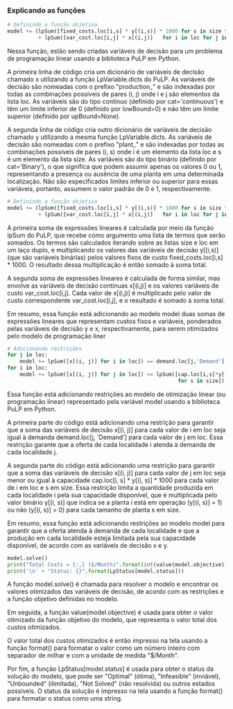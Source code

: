 
### Explicando as funções

```python
# Definindo a função objetiva
model += (lpSum([fixed_costs.loc[i,s] * y[(i,s)] * 1000 for s in size for i in loc])
          + lpSum([var_cost.loc[i,j] * x[(i,j)]   for i in loc for j in loc]))
```

Nessa função, estão sendo criadas variáveis de decisão para um problema de programação linear usando a biblioteca PuLP em Python.

A primeira linha de código cria um dicionário de variáveis de decisão chamado x utilizando a função LpVariable.dicts do PuLP. As variáveis de decisão são nomeadas com o prefixo "production_" e são indexadas por todas as combinações possíveis de pares (i, j) onde i e j são elementos da lista loc. As variáveis são do tipo contínuo (definido por cat='continuous') e têm um limite inferior de 0 (definido por lowBound=0) e não têm um limite superior (definido por upBound=None).

A segunda linha de código cria outro dicionário de variáveis de decisão chamado y utilizando a mesma função LpVariable.dicts. As variáveis de decisão são nomeadas com o prefixo "plant_" e são indexadas por todas as combinações possíveis de pares (i, s) onde i é um elemento da lista loc e s é um elemento da lista size. As variáveis são do tipo binário (definido por cat='Binary'), o que significa que podem assumir apenas os valores 0 ou 1, representando a presença ou ausência de uma planta em uma determinada localização. Não são especificados limites inferior ou superior para essas variáveis, portanto, assumem o valor padrão de 0 e 1, respectivamente.

```python
# Definindo a função objetiva
model += (lpSum([fixed_costs.loc[i,s] * y[(i,s)] * 1000 for s in size for i in loc])
          + lpSum([var_cost.loc[i,j] * x[(i,j)]   for i in loc for j in loc]))
```

A primeira soma de expressões lineares é calculada por meio da função lpSum do PuLP, que recebe como argumento uma lista de termos que serão somados. Os termos são calculados iterando sobre as listas size e loc em um laço duplo, e multiplicando os valores das variáveis de decisão y[(i,s)] (que são variáveis binárias) pelos valores fixos de custo fixed_costs.loc[i,s] * 1000. O resultado dessa multiplicação é então somado à soma total.

A segunda soma de expressões lineares é calculada de forma similar, mas envolve as variáveis de decisão contínuas x[(i,j)] e os valores variáveis de custo var_cost.loc[i,j]. Cada valor de x[(i,j)] é multiplicado pelo valor de custo correspondente var_cost.loc[i,j], e o resultado é somado à soma total.

Em resumo, essa função está adicionando ao modelo model duas somas de expressões lineares que representam custos fixos e variáveis, ponderados pelas variáveis de decisão y e x, respectivamente, para serem otimizados pelo modelo de programação liner

```python
# Adicionando restrições
for j in loc:
    model += lpSum([x[(i, j)] for i in loc]) == demand.loc[j,'Demand']
for i in loc:
    model += lpSum([x[(i, j)] for j in loc]) <= lpSum([cap.loc[i,s]*y[(i,s)] * 1000
                                                       for s in size])
```

Essa função está adicionando restrições ao modelo de otimização linear (ou programação linear) representado pela variável model usando a biblioteca PuLP em Python.

A primeira parte do código está adicionando uma restrição para garantir que a soma das variáveis de decisão x[(i, j)] para cada valor de i em loc seja igual à demanda demand.loc[j, 'Demand'] para cada valor de j em loc. Essa restrição garante que a oferta de cada localidade i atenda à demanda de cada localidade j.

A segunda parte do código está adicionando uma restrição para garantir que a soma das variáveis de decisão x[(i, j)] para cada valor de j em loc seja menor ou igual à capacidade cap.loc[i, s] * y[(i, s)] * 1000 para cada valor de i em loc e s em size. Essa restrição limita a quantidade produzida em cada localidade i pela sua capacidade disponível, que é multiplicada pelo valor binário y[(i, s)] que indica se a planta i está em operação (y[(i, s)] = 1) ou não (y[(i, s)] = 0) para cada tamanho de planta s em size.

Em resumo, essa função está adicionando restrições ao modelo model para garantir que a oferta atenda à demanda de cada localidade e que a produção em cada localidade esteja limitada pela sua capacidade disponível, de acordo com as variáveis de decisão x e y.

```python
model.solve()
print("Total Costs = {:,} ($/Month)".format(int(value(model.objective))))
print('\n' + "Status: {}".format(LpStatus[model.status]))
```

A função model.solve() é chamada para resolver o modelo e encontrar os valores otimizados das variáveis de decisão, de acordo com as restrições e a função objetivo definidas no modelo.

Em seguida, a função value(model.objective) é usada para obter o valor otimizado da função objetivo do modelo, que representa o valor total dos custos otimizados.

O valor total dos custos otimizados é então impresso na tela usando a função format() para formatar o valor como um número inteiro com separador de milhar e com a unidade de medida "$/Month".

Por fim, a função LpStatus[model.status] é usada para obter o status da solução do modelo, que pode ser "Optimal" (ótima), "Infeasible" (inviável), "Unbounded" (ilimitada), "Not Solved" (não resolvida) ou outros estados possíveis. O status da solução é impresso na tela usando a função format() para formatar o status como uma string.